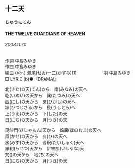 ## 十二天
#### じゅうにてん
#### THE TWELVE GUARDIANS OF HEAVEN
###### 2008.11.20


作詞     中島みゆき　　　　　   
作曲      中島みゆき  　　　   
編曲 (Ver.) 瀬尾(せお)一三(かずみ)(1)　　　　　　
唄     中島みゆき      
□ LYRIC (b)●『DRAMA!』   
   
   
北(きた)の天(てん)から　南(みなみ)の天へ   
乾(いぬい)の天から　巽(たつみ)の天へ   
西(にし)の天から　東(ひがし)の天へ   
坤(ひつじさる)から　艮(うしとら)へ   
上(うえ)の天から　下(した)の天   
日(にち)の天から　月(つき)の天   
   
毘沙門(びしゃもん)天から　焔魔(ほのおま)の天へ   
風(かぜ)の天から　火(ひ)の天へ   
水(みず)の天から　帝釈(たいしゃく)天へ   
羅刹(らせつ)天から　伊舎那(いしゃな)天   
梵()の天から　地(ち)の天へ   
日(にち)の天から　月(つき)の天   